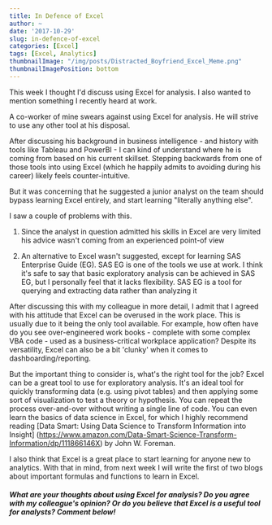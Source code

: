 ```yaml
---
title: In Defence of Excel
author: ~
date: '2017-10-29'
slug: in-defence-of-excel
categories: [Excel]
tags: [Excel, Analytics]
thumbnailImage: "/img/posts/Distracted_Boyfriend_Excel_Meme.png"
thumbnailImagePosition: bottom
---
```


This week I thought I'd discuss using Excel for analysis. I also wanted to mention something I recently heard at work. 

A co-worker of mine swears against using Excel for analysis. He will strive to use any other tool at his disposal. 

After discussing his background in business intelligence - and history with tools like Tableau and PowerBI -  I can kind of understand where he is coming from based on his current skillset. Stepping backwards from one of those tools into using Excel (which he happily admits to avoiding during his career) likely feels counter-intuitive. 

But it was concerning that he suggested a junior analyst on the team should bypass learning Excel entirely, and start learning "literally anything else".

I saw a couple of problems with this.


1.	Since the analyst in question admitted his skills in Excel are very limited his advice wasn't coming from an experienced point-of view

2.	An alternative to Excel wasn't suggested, except for learning SAS Enterprise Guide (EG). SAS EG is one of the tools we use at work. I think it's safe to say that basic exploratory analysis can be achieved in SAS EG, but I personally feel that it lacks flexibility. SAS EG is a tool for querying and extracting data rather than analyzing it  

After discussing this with my colleague in more detail, I admit that I agreed with his attitude that Excel can be overused in the work place. This is usually due to it being the only tool available. For example, how often have do you see over-engineered work books - complete with some complex VBA code - used as a business-critical workplace application? Despite its versatility, Excel can also be a bit 'clunky' when it comes to dashboarding/reporting. 

But the important thing to consider is, what's the right tool for the job?
Excel can be a great tool to use for exploratory analysis. It's an ideal tool for quickly transforming data (e.g. using pivot tables) and then applying some sort of visualization to test a theory or hypothesis. You can repeat the process over-and-over without writing a single line of code. You can even learn the basics of data science in Excel, for which I highly recommend reading [Data Smart: Using Data Science to Transform Information into Insight] (https://www.amazon.com/Data-Smart-Science-Transform-Information/dp/111866146X) by John W. Foreman.

I also think that Excel is a great place to start learning for anyone new to analytics. With that in mind, from next week I will write the first of two blogs about important formulas and functions to learn in Excel.

##### What are your thoughts about using Excel for analysis? Do you agree with my colleague's opinion? Or do you believe that Excel is a useful tool for analysts? Comment below!
